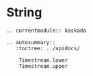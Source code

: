 # String

```{eval-rst}
.. currentmodule:: kaskada

.. autosummary::
   :toctree: ../apidocs/

    Timestream.lower
    Timestream.upper
```